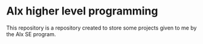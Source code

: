 # Alx higher level programming
This repository is a repository created to store some projects given to me by the Alx SE program.

